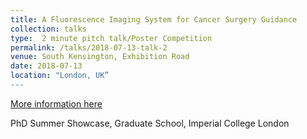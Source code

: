 ```yaml
---
title: A Fluorescence Imaging System for Cancer Surgery Guidance
collection: talks
type:  2 minute pitch talk/Poster Competition
permalink: /talks/2018-07-13-talk-2
venue: South Kensington, Exhibition Road
date: 2018-07-13
location: "London, UK”
---
```

[More information here](https://www.imperial.ac.uk/study/pg/graduate-school/graduate-school-events/summer-showcase/)

PhD Summer Showcase, Graduate School, Imperial College London
